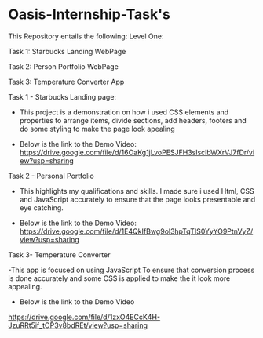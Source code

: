 # Oasis-Internship-Task's

This Repository entails the following:
Level One:

Task 1: Starbucks Landing WebPage

Task 2: Person Portfolio WebPage

Task 3: Temperature Converter App


Task 1 - Starbucks Landing page:

- This project is a demonstration on how i used CSS elements and properties to arrange items, divide sections, add headers, footers and do some styling to make the page look apealing

- Below is the link to the Demo Video:
https://drive.google.com/file/d/16OaKg1jLvoPESJFH3sIsclbWXrVJ7fDr/view?usp=sharing


Task 2 - Personal Portfolio

- This  highlights my qualifications and skills. I made sure i used Html, CSS and JavaScript accurately to ensure that the page looks presentable and eye catching.

- Below is the link to the Demo Video:
https://drive.google.com/file/d/1E4QkIfBwg9ol3hpTqTIS0YyYO9PtnVyZ/view?usp=sharing

Task 3- Temperature Converter

  -This app is focused on using JavaScript To ensure that conversion process is done accurately and some CSS is applied to make the it look more appealing.

- Below is the link to the Demo Video

https://drive.google.com/file/d/1zxO4ECcK4H-JzuRRt5if_tOP3v8bdREt/view?usp=sharing

